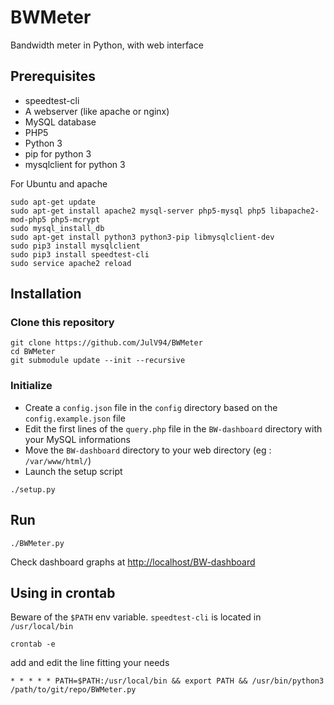 # BWMeter
Bandwidth meter in Python, with web interface

## Prerequisites
* speedtest-cli
* A webserver (like apache or nginx)
* MySQL database
* PHP5
* Python 3
* pip for python 3
* mysqlclient for python 3

For Ubuntu and apache
```
sudo apt-get update
sudo apt-get install apache2 mysql-server php5-mysql php5 libapache2-mod-php5 php5-mcrypt
sudo mysql_install_db
sudo apt-get install python3 python3-pip libmysqlclient-dev
sudo pip3 install mysqlclient
sudo pip3 install speedtest-cli
sudo service apache2 reload
```
## Installation
### Clone this repository
```
git clone https://github.com/JulV94/BWMeter
cd BWMeter
git submodule update --init --recursive
```
### Initialize
* Create a ```config.json``` file in the ```config``` directory based on the ```config.example.json``` file
* Edit the first lines of the ```query.php``` file in the ```BW-dashboard``` directory with your MySQL informations
* Move the ```BW-dashboard``` directory to your web directory (eg : ```/var/www/html/```)
* Launch the setup script
```
./setup.py
```
## Run
```
./BWMeter.py
```

Check dashboard graphs at [http://localhost/BW-dashboard](http://localhost/BW-dashboard "Your dashboard")

## Using in crontab
Beware of the ```$PATH``` env variable. ```speedtest-cli``` is located in ```/usr/local/bin```
```
crontab -e
```
add and edit the line fitting your needs
```
* * * * * PATH=$PATH:/usr/local/bin && export PATH && /usr/bin/python3 /path/to/git/repo/BWMeter.py
```
